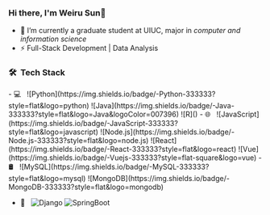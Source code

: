 ### Hi there, I'm Weiru Sun👋

- 🍻 I’m currently a graduate student at UIUC, major in _computer and information science_
- ⚡ Full-Stack Development | Data Analysis 
  
<h3> 🛠 &nbsp;Tech Stack</h3>
- 💻 &nbsp;
  ![Python](https://img.shields.io/badge/-Python-333333?style=flat&logo=python)
  ![Java](https://img.shields.io/badge/-Java-333333?style=flat&logo=Java&logoColor=007396)
  ![R]()
- 🌐 &nbsp;
  ![JavaScript](https://img.shields.io/badge/-JavaScript-333333?style=flat&logo=javascript)
  ![Node.js](https://img.shields.io/badge/-Node.js-333333?style=flat&logo=node.js)
  ![React](https://img.shields.io/badge/-React-333333?style=flat&logo=react)
  ![Vue](https://img.shields.io/badge/-Vuejs-333333?style=flat-square&logo=vue)
- 🛢 &nbsp;
  ![MySQL](https://img.shields.io/badge/-MySQL-333333?style=flat&logo=mysql)
  ![MongoDB](https://img.shields.io/badge/-MongoDB-333333?style=flat&logo=mongodb)

- 🔧 &nbsp;
  ![Django](https://img.shields.io/badge/-Django-333333?style=flat&logo=django)
  ![SpringBoot](https://img.shields.io/badge/-SpringBoot-333333?style=flat&logo=springboot)
  

<!--![WeiruSun's GitHub stats](https://github-readme-stats.vercel.app/api?username=WeiruSun)>


<!--
**WeiruSun/WeiruSun** is a ✨ _special_ ✨ repository because its `README.md` (this file) appears on your GitHub profile.

Here are some ideas to get you started:

- 🔭 I’m currently working on ...
- 🌱 I’m currently learning ...
- 👯 I’m looking to collaborate on ...
- 🤔 I’m looking for help with ...
- 💬 Ask me about ...
- 📫 How to reach me: ...
- 😄 Pronouns: ...
- ⚡ Fun fact: ...
-->
